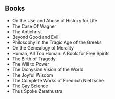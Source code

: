 <h2>Books</h2>
<ul>

                             

 <li><a target="_blank" href="https://github.com/manjunath5496/The-Best-Nietzsche-Books/blob/master/ntz(1).pdf" style="text-decoration:none;">On the Use and Abuse of History for Life</a></li>

 <li><a target="_blank" href="https://github.com/manjunath5496/The-Best-Nietzsche-Books/blob/master/ntz(2).pdf" style="text-decoration:none;">The Case Of Wagner</a></li>

<li><a target="_blank" href="https://github.com/manjunath5496/The-Best-Nietzsche-Books/blob/master/ntz(3).pdf" style="text-decoration:none;">The Antichrist</a></li>
 <li><a target="_blank" href="https://github.com/manjunath5496/The-Best-Nietzsche-Books/blob/master/ntz(4).pdf" style="text-decoration:none;">Beyond Good and Evil</a></li>                              
<li><a target="_blank" href="https://github.com/manjunath5496/The-Best-Nietzsche-Books/blob/master/ntz(5).pdf" style="text-decoration:none;">Philosophy in the
Tragic Age of the Greeks</a></li>
<li><a target="_blank" href="https://github.com/manjunath5496/The-Best-Nietzsche-Books/blob/master/ntz(6).pdf" style="text-decoration:none;">On the Genealogy of Morality</a></li>
 <li><a target="_blank" href="https://github.com/manjunath5496/The-Best-Nietzsche-Books/blob/master/ntz(7).pdf" style="text-decoration:none;">Human, All Too Human: A Book for Free Spirits</a></li>

 <li><a target="_blank" href="https://github.com/manjunath5496/The-Best-Nietzsche-Books/blob/master/ntz(8).pdf" style="text-decoration:none;"> The Birth of Tragedy </a></li>
   <li><a target="_blank" href="https://github.com/manjunath5496/The-Best-Nietzsche-Books/blob/master/ntz(9).pdf" style="text-decoration:none;">The Will to Power</a></li>
  
   
 <li><a target="_blank" href="https://github.com/manjunath5496/The-Best-Nietzsche-Books/blob/master/ntz(10).pdf" style="text-decoration:none;">The Dionysian Vision of the World </a></li>                              
<li><a target="_blank" href="https://github.com/manjunath5496/The-Best-Nietzsche-Books/blob/master/ntz(11).pdf" style="text-decoration:none;">The Joyful Wisdom</a></li>
<li><a target="_blank" href="https://github.com/manjunath5496/The-Best-Nietzsche-Books/blob/master/ntz(12).pdf" style="text-decoration:none;"> The Complete Works of Friedrich Nietzsche</a></li>
<li><a target="_blank" href="https://github.com/manjunath5496/The-Best-Nietzsche-Books/blob/master/ntz(13).pdf" style="text-decoration:none;">The Gay Science</a></li>

<li><a target="_blank" href="https://github.com/manjunath5496/The-Best-Nietzsche-Books/blob/master/ntz(14).pdf" style="text-decoration:none;">Thus Spoke Zarathustra </a></li>

</ul>
